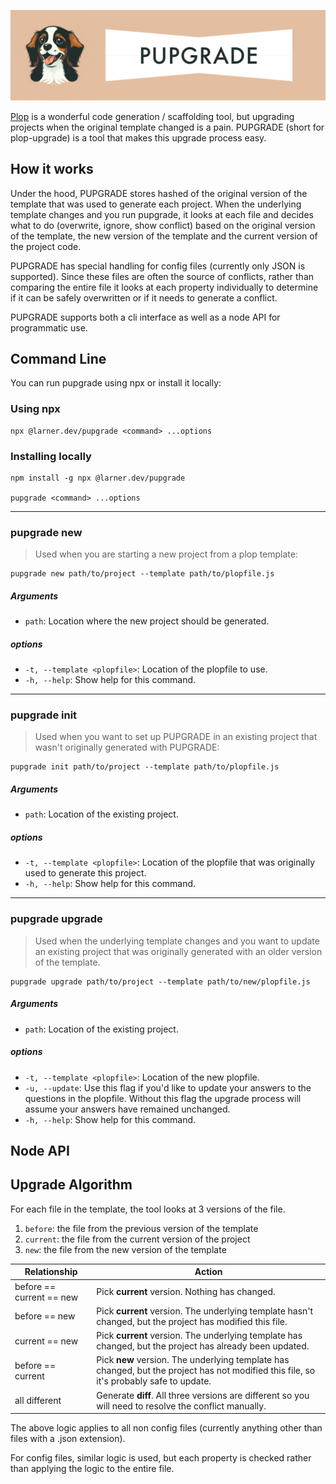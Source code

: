 ![PUPGRADE](./pupgrade-logo.png)

[Plop](https://github.com/plopjs/plop) is a wonderful code generation / scaffolding tool, but upgrading projects when the original template changed is a pain. PUPGRADE (short for plop-upgrade) is a tool that makes this upgrade process easy.

## How it works

Under the hood, PUPGRADE stores hashed of the original version of the template that was used to generate each project. When the underlying template changes and you run pupgrade, it looks at each file and decides what to do (overwrite, ignore, show conflict) based on the original version of the template, the new version of the template and the current version of the project code.

PUPGRADE has special handling for config files (currently only JSON is supported). Since these files are often the source of conflicts, rather than comparing the entire file it looks at each property individually to determine if it can be safely overwritten or if it needs to generate a conflict.

PUPGRADE supports both a cli interface as well as a node API for programmatic use.

## Command Line

You can run pupgrade using npx or install it locally:

### Using npx

```
npx @larner.dev/pupgrade <command> ...options
```

### Installing locally

```
npm install -g npx @larner.dev/pupgrade

pupgrade <command> ...options
```

---

### pupgrade new

> Used when you are starting a new project from a plop template:

```
pupgrade new path/to/project --template path/to/plopfile.js
```

##### Arguments

- `path`: Location where the new project should be generated.

##### options

- `-t, --template <plopfile>`: Location of the plopfile to use.
- `-h, --help`: Show help for this command.

---

### pupgrade init

> Used when you want to set up PUPGRADE in an existing project that wasn't originally generated with PUPGRADE:

```
pupgrade init path/to/project --template path/to/plopfile.js
```

##### Arguments

- `path`: Location of the existing project.

##### options

- `-t, --template <plopfile>`: Location of the plopfile that was originally used to generate this project.
- `-h, --help`: Show help for this command.

---

### pupgrade upgrade

> Used when the underlying template changes and you want to update an existing project that was originally generated with an older version of the template.

```
pupgrade upgrade path/to/project --template path/to/new/plopfile.js
```

##### Arguments

- `path`: Location of the existing project.

##### options

- `-t, --template <plopfile>`: Location of the new plopfile.
- `-u, --update`: Use this flag if you'd like to update your answers to the questions in the plopfile. Without this flag the upgrade process will assume your answers have remained unchanged.
- `-h, --help`: Show help for this command.

## Node API

## Upgrade Algorithm

For each file in the template, the tool looks at 3 versions of the file.

1. `before`: the file from the previous version of the template
1. `current`: the file from the current version of the project
1. `new`: the file from the new version of the template

| Relationship             | Action                                                                                                                                  |
| ------------------------ | --------------------------------------------------------------------------------------------------------------------------------------- |
| before == current == new | Pick **current** version. Nothing has changed.                                                                                          |
| before == new            | Pick **current** version. The underlying template hasn't changed, but the project has modified this file.                               |
| current == new           | Pick **current** version. The underlying template has changed, but the project has already been updated.                                |
| before == current        | Pick **new** version. The underlying template has changed, but the project has not modified this file, so it's probably safe to update. |
| all different            | Generate **diff**. All three versions are different so you will need to resolve the conflict manually.                                  |

The above logic applies to all non config files (currently anything other than files with a .json extension).

For config files, similar logic is used, but each property is checked rather than applying the logic to the entire file.

